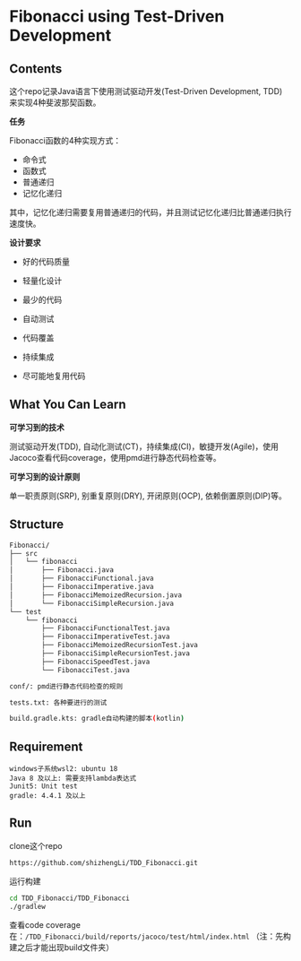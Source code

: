 

# Fibonacci using Test-Driven Development



## Contents



这个repo记录Java语言下使用测试驱动开发(Test-Driven Development, TDD) 来实现4种斐波那契函数。



**任务**

Fibonacci函数的4种实现方式：

- 命令式
- 函数式
- 普通递归
- 记忆化递归

其中，记忆化递归需要复用普通递归的代码，并且测试记忆化递归比普通递归执行速度快。



**设计要求**

- 好的代码质量

- 轻量化设计

- 最少的代码
- 自动测试
- 代码覆盖
- 持续集成
- 尽可能地复用代码



## What You Can Learn



**可学习到的技术**

测试驱动开发(TDD), 自动化测试(CT)，持续集成(CI)，敏捷开发(Agile)，使用Jacoco查看代码coverage，使用pmd进行静态代码检查等。



**可学习到的设计原则**

单一职责原则(SRP), 别重复原则(DRY), 开闭原则(OCP), 依赖倒置原则(DIP)等。



## Structure

```bash
Fibonacci/
├── src
│   └── fibonacci
│       ├── Fibonacci.java
│       ├── FibonacciFunctional.java
│       ├── FibonacciImperative.java
│       ├── FibonacciMemoizedRecursion.java
│       └── FibonacciSimpleRecursion.java
└── test
    └── fibonacci
        ├── FibonacciFunctionalTest.java
        ├── FibonacciImperativeTest.java
        ├── FibonacciMemoizedRecursionTest.java
        ├── FibonacciSimpleRecursionTest.java
        ├── FibonacciSpeedTest.java
        └── FibonacciTest.java

conf/: pmd进行静态代码检查的规则

tests.txt: 各种要进行的测试

build.gradle.kts: gradle自动构建的脚本(kotlin)
```



## Requirement

```
windows子系统wsl2: ubuntu 18
Java 8 及以上: 需要支持lambda表达式
Junit5: Unit test
gradle: 4.4.1 及以上
```



## Run

clone这个repo

```bash
https://github.com/shizhengLi/TDD_Fibonacci.git
```

运行构建

```bash
cd TDD_Fibonacci/TDD_Fibonacci
./gradlew
```

查看code coverage在：`/TDD_Fibonacci/build/reports/jacoco/test/html/index.html` （注：先构建之后才能出现build文件夹）

